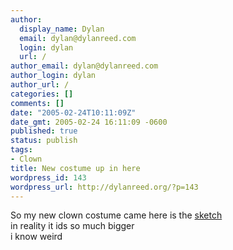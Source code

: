 ```yaml
---
author:
  display_name: Dylan
  email: dylan@dylanreed.com
  login: dylan
  url: /
author_email: dylan@dylanreed.com
author_login: dylan
author_url: /
categories: []
comments: []
date: "2005-02-24T10:11:09Z"
date_gmt: 2005-02-24 16:11:09 -0600
published: true
status: publish
tags:
- Clown
title: New costume up in here
wordpress_id: 143
wordpress_url: http://dylanreed.org/?p=143
---
```


So my new clown costume came here is the [sketch][1]  
in reality it ids so much bigger  
i know weird

   [1]: http://dylanreed.org/media/album01/thursday_december_09_2004_10


